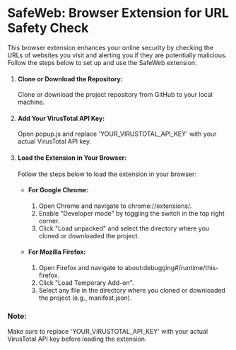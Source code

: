 <!DOCTYPE html>
<body>
    <div class="container">
        <h1>SafeWeb: Browser Extension for URL Safety Check</h1>
        <p>This browser extension enhances your online security by checking the URLs of websites you visit and alerting you if they are potentially malicious. Follow the steps below to set up and use the SafeWeb extension:</p>
        <ol>
            <li class="step"><h4>Clone or Download the Repository:</h4></li>
            <p>Clone or download the project repository from GitHub to your local machine.</p>
            <li class="step"><h4>Add Your VirusTotal API Key:</h4></li>
            <p>Open <span class="code">popup.js</span> and replace <span class="code">'YOUR_VIRUSTOTAL_API_KEY'</span> with your actual VirusTotal API key.</p>
            <li class="step"><h4>Load the Extension in Your Browser:<h4></li>
            <p>Follow the steps below to load the extension in your browser:</p>
            <ul>
                <li><h4>For Google Chrome:</h4></li>
                <ol>
                    <li>Open Chrome and navigate to <span class="code">chrome://extensions/</span>.</li>
                    <li>Enable "Developer mode" by toggling the switch in the top right corner.</li>
                    <li>Click "Load unpacked" and select the directory where you cloned or downloaded the project.</li>
                </ol>
                <li><h4>For Mozilla Firefox:</h4></li>
                <ol>
                    <li>Open Firefox and navigate to <span class="code">about:debugging#/runtime/this-firefox</span>.</li>
                    <li>Click "Load Temporary Add-on".</li>
                    <li>Select any file in the directory where you cloned or downloaded the project (e.g., <span class="code">manifest.json</span>).</li>
                </ol>
            </ul>
        </ol>
        <p class="note"><h3>Note:</h3> Make sure to replace 'YOUR_VIRUSTOTAL_API_KEY' with your actual VirusTotal API key before loading the extension.</p>
    </div>
</body>
</html>
